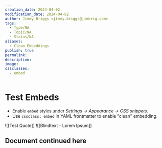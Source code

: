 ```yaml
---
creation_date: 2024-04-02
modification_date: 2024-04-02
author: Jimmy Briggs <jimmy.briggs@jimbrig.com>
tags:
  - Type/NA
  - Topic/NA
  - Status/NA
aliases:
  - Clean Embeddings
publish: true
permalink:
description:
image:
cssclasses:
  - embed
---
```



# Test Embeds

- Enable `embed` styles under *Settings → Appearance → CSS snippets*.
- Use `cssclass: embed` in YAML frontmatter to enable "clean" embedding.

![[Test Quote]]
![[Blindtext - Lorem Ipsum]]

## Document continued here